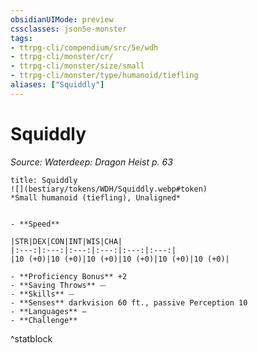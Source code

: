 ```yaml
---
obsidianUIMode: preview
cssclasses: json5e-monster
tags:
- ttrpg-cli/compendium/src/5e/wdh
- ttrpg-cli/monster/cr/
- ttrpg-cli/monster/size/small
- ttrpg-cli/monster/type/humanoid/tiefling
aliases: ["Squiddly"]
---
```

# Squiddly
*Source: Waterdeep: Dragon Heist p. 63*  

```ad-statblock
title: Squiddly
![](bestiary/tokens/WDH/Squiddly.webp#token)
*Small humanoid (tiefling), Unaligned*


- **Speed** 

|STR|DEX|CON|INT|WIS|CHA|
|:---:|:---:|:---:|:---:|:---:|:---:|
|10 (+0)|10 (+0)|10 (+0)|10 (+0)|10 (+0)|10 (+0)|

- **Proficiency Bonus** +2
- **Saving Throws** ⏤
- **Skills** ⏤
- **Senses** darkvision 60 ft., passive Perception 10
- **Languages** —
- **Challenge** 
```
^statblock